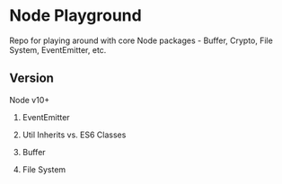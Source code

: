 # Node Playground
Repo for playing around with core Node packages - Buffer, Crypto, File System, EventEmitter, etc.

## Version
Node v10+

1. EventEmitter

2. Util Inherits vs. ES6 Classes

3. Buffer

4. File System